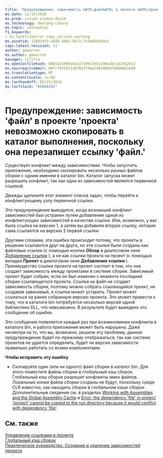 ```yaml
---
title: 'Предупреждение: зависимость &#39;файл&#39; в проекте &#39;проекта&#39; невозможно скопировать в каталог выполнения, поскольку она перезапишет ссылку &#39;файл. &#39; | Документация Майкрософт'
ms.date: 11/15/2016
ms.prod: visual-studio-dev14
ms.technology: devlang-csharp
ms.topic: conceptual
f1_keywords:
- vs.tasklisterror.copy_version_warning
ms.assetid: 116819f3-a4d4-48b5-9e71-7c54660d38ef
caps.latest.revision: 11
author: gewarren
ms.author: gewarren
manager: jillfra
ms.openlocfilehash: 8865a1509016a51f30913e51c06e2bcc63912013
ms.sourcegitcommit: 08fc78516f1107b83f46e2401888df4868bb1e40
ms.translationtype: MT
ms.contentlocale: ru-RU
ms.lasthandoff: 05/15/2019
ms.locfileid: "65694242"
---
```

# <a name="warning-the-dependency-39file39-in-project-39project39-cannot-be-copied-to-the-run-directory-because-it-would-overwrite-the-reference-39file39"></a>Предупреждение: зависимость &#39;файл&#39; в проекте &#39;проекта&#39; невозможно скопировать в каталог выполнения, поскольку она перезапишет ссылку &#39;файл.&#39;
Существует конфликт между зависимостями. Чтобы запустить приложение, необходимо скопировать несколько разных файлов сборки с одним именем в каталог bin. Каталог запуска может разрешить конфликт, так как одна из зависимостей является первичной ссылкой.  
  
 Дважды щелкните этот элемент списка задач, чтобы перейти к конфликтующему узлу первичной ссылки.  
  
 Это предупреждение выводится, когда возникший конфликт зависимостей был устранен путем добавления одной из конфликтующих зависимостей в качестве ссылки. Или, возможно, у вас была ссылка на версию 1, а затем вы добавили вторую ссылку, которая сама ссылается на версию 2 первой ссылки.  
  
 Другими словами, эта ошибка происходит потому, что проекты в решении ссылаются друг на друга, но эти ссылки были созданы как файловые ссылки (с помощью кнопки **Обзор** в диалоговом окне [Добавление ссылки](https://msdn.microsoft.com/2feb0fe2-0805-4cc9-8cba-b0315849dfb7) ), а не как ссылки проекта на проект (с помощью вкладки **Проект** в диалоговом окне **Добавление ссылки** ). Преимущество ссылки проекта на проект состоит в том, что она создает зависимость между проектами в системе сборки. Зависимый проект будет собран, если он был изменен с момента последней сборки ссылающегося проекта. Ссылка на файл не создает зависимость сборки, поэтому можно собрать ссылающийся проект, не создавая зависимый, и ссылка может устареть. Проект может ссылаться на ранее собранную версию проекта. Это может привести к тому, что в каталоге bin потребуется несколько версий одной библиотеки DLL, что невозможно. В результате будет выведено это сообщение об ошибке.  
  
 Это сообщение появляется каждый раз при возникновении конфликта в каталоге bin, и работа приложения может быть нарушена. Даже несмотря на то, что вы, возможно, решили эту проблему, данное предупреждение будет по-прежнему отображаться, так как системе проектов не удается определить, будет ли версия зависимости правильно работать со всеми компонентами.  
  
 **Чтобы исправить эту ошибку**  
  
- Скопируйте один (или ни одного) файл сборки в каталог bin. Для этого поместите файлы сборки в глобальный кэш сборок. Глобальный кэш сборок разрешит конфликты имен файлов. Локальные копии файла сборки созданы не будут, поскольку среде CLR известно, как находить сборки в глобальном кэше сборок. Дополнительные сведения см. в разделах [Working with Assemblies and the Global Assembly Cache](https://msdn.microsoft.com/library/8a18e5c2-d41d-49ef-abcb-7c27e2469433) и [Error: the dependency 'file' in project 'project' cannot be copied to the run directory because it would conflict with dependency 'file'](/visualstudio/misc/error-dependency-file?view=vs-2015).  
  
## <a name="see-also"></a>См. также  
 [Управление ссылками в проекте](../ide/managing-references-in-a-project.md)   
 [Глобальный кэш сборок](https://msdn.microsoft.com/library/cf5eacd0-d3ec-4879-b6da-5fd5e4372202)   
 [Практическое руководство. Создание и удаление зависимостей проекта](../ide/how-to-create-and-remove-project-dependencies.md)